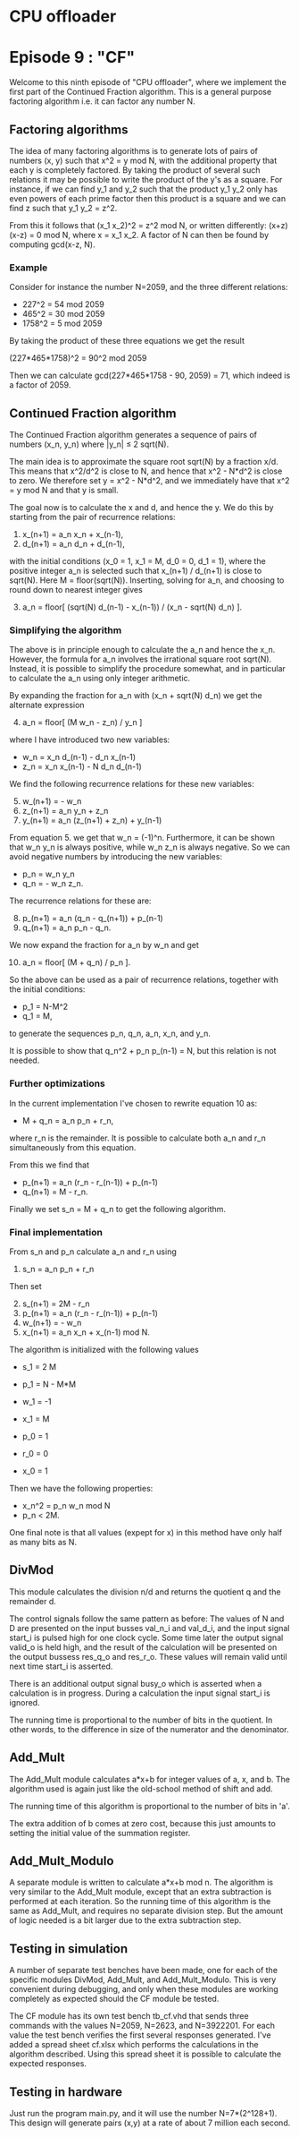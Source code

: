 # CPU offloader
# Episode 9 : "CF"

Welcome to this ninth episode of "CPU offloader", where we implement the first
part of the Continued Fraction algorithm. This is a general purpose factoring
algorithm i.e. it can factor any number N.

## Factoring algorithms

The idea of many factoring algorithms is to generate lots of pairs of numbers
(x, y) such that x^2 = y mod N, with the additional property that each y is
completely factored. By taking the product of several such relations it may be
possible to write the product of the y's as a square. For instance, if we can
find y\_1 and y\_2 such that the product y\_1 y\_2 only has even powers of each
prime factor then this product is a square and we can find z such that y\_1
y\_2 = z^2.

From this it follows that (x\_1 x\_2)^2 = z^2 mod N, or written differently:
(x+z)(x-z) = 0 mod N, where x = x\_1 x\_2. A factor of N can then be found by
computing gcd(x-z, N).

### Example
Consider for instance the number N=2059, and the three different relations:

* 227^2 = 54 mod 2059
* 465^2 = 30 mod 2059
* 1758^2 = 5 mod 2059

By taking the product of these three equations we get the result

(227\*465\*1758)^2 = 90^2 mod 2059

Then we can calculate gcd(227\*465\*1758 - 90, 2059) = 71, which indeed is a
factor of 2059.

## Continued Fraction algorithm

The Continued Fraction algorithm generates a sequence of pairs of numbers
(x\_n, y\_n) where |y\_n| &le; 2 sqrt(N).

The main idea is to approximate the square root sqrt(N) by a fraction x/d.
This means that x^2/d^2 is close to N, and hence that x^2 - N\*d^2 is close to
zero. We therefore set y = x^2 - N\*d^2, and we immediately have that x^2 = y
mod N and that y is small.

The goal now is to calculate the x and d, and hence the y. We do this by
starting from the pair of recurrence relations:

1. x\_(n+1) = a\_n x\_n + x\_(n-1),
2. d\_(n+1) = a\_n d\_n + d\_(n-1),

with the initial conditions (x\_0 = 1, x\_1 = M, d\_0 = 0, d\_1 = 1), where the
positive integer a\_n is selected such that x\_(n+1) / d\_(n+1) is close to
sqrt(N). Here M = floor(sqrt(N)). Inserting, solving for a\_n, and choosing to
round down to nearest integer gives

3. a\_n = floor[ (sqrt(N) d\_(n-1) - x\_(n-1)) / (x\_n - sqrt(N) d\_n) ].

### Simplifying the algorithm

The above is in principle enough to calculate the a\_n and hence the x\_n.
However, the formula for a\_n involves the irrational square root sqrt(N).
Instead, it is possible to simplify the procedure somewhat, and in particular
to calculate the a\_n using only integer arithmetic.

By expanding the fraction for a\_n with (x\_n + sqrt(N) d\_n) we get the
alternate expression

4. a\_n = floor[ (M w\_n - z\_n) / y\_n ]

where I have introduced two new variables:

* w\_n = x\_n d\_(n-1) - d\_n x\_(n-1)
* z\_n = x\_n x\_(n-1) - N d\_n d\_(n-1)

We find the following recurrence relations for these new variables:

5. w\_(n+1) = - w\_n
6. z\_(n+1) = a\_n y\_n + z\_n
7. y\_(n+1) = a\_n (z\_(n+1) + z\_n) + y\_(n-1)

From equation 5. we get that w\_n = (-1)^n. Furthermore, it can be shown that
w\_n y\_n is always positive, while w\_n z\_n is always negative.  So we can
avoid negative numbers by introducing the new variables:

* p\_n = w\_n y\_n
* q\_n = - w\_n z\_n.

The recurrence relations for these are:

8. p\_(n+1) = a\_n (q\_n - q\_(n+1)) + p\_(n-1)
9. q\_(n+1) = a\_n p\_n - q\_n.

We now expand the fraction for a\_n by w\_n and get

10. a\_n = floor[ (M + q\_n) / p\_n ].

So the above can be used as a pair of recurrence relations, together
with the initial conditions:

* p\_1 = N-M^2
* q\_1 = M,

to generate the sequences p\_n, q\_n, a\_n, x\_n, and y\_n.

It is possible to show that q\_n^2 + p\_n p\_(n-1) = N, but this relation
is not needed.

### Further optimizations

In the current implementation I've chosen to rewrite equation 10 as:

* M + q\_n = a\_n p\_n + r\_n,

where r\_n is the remainder. It is possible to calculate both a\_n and r\_n
simultaneously from this equation.

From this we find that

* p\_(n+1) = a\_n (r\_n - r\_(n-1)) + p\_(n-1)
* q\_(n+1) = M - r\_n.

Finally we set s\_n = M + q\_n to get the following algorithm.

### Final implementation

From s\_n and p\_n calculate a\_n and r\_n using

1. s\_n = a\_n p\_n + r\_n

Then set

2. s\_(n+1) = 2M - r\_n
3. p\_(n+1) = a\_n (r\_n - r\_(n-1)) + p\_(n-1)
4. w\_(n+1) = - w\_n
5. x\_(n+1) = a\_n x\_n + x\_(n-1) mod N.

The algorithm is initialized with the following values

* s\_1 = 2 M
* p\_1 = N - M\*M
* w\_1 = -1
* x\_1 = M

* p\_0 = 1
* r\_0 = 0
* x\_0 = 1

Then we have the following properties:

* x\_n^2 = p\_n w\_n mod N
* p\_n < 2M.

One final note is that all values (expept for x) in this method have only half
as many bits as N.

## DivMod
This module calculates the division n/d and returns the quotient q and the
remainder d.

The control signals follow the same pattern as before: The values of N and D
are presented on the input busses val\_n\_i and val\_d\_i, and the input signal
start\_i is pulsed high for one clock cycle.  Some time later the output signal
valid\_o is held high, and the result of the calculation will be presented on
the output bussess res\_q\_o and res\_r\_o.  These values will remain valid
until next time start\_i is asserted.

There is an additional output signal busy\_o which is asserted when a
calculation is in progress. During a calculation the input signal start\_i is
ignored.

The running time is proportional to the number of bits in the quotient. In
other words, to the difference in size of the numerator and the denominator.

## Add\_Mult
The Add\_Mult module calculates a\*x+b for integer values of a, x, and b.
The algorithm used is again just like the old-school method of shift and add.

The running time of this algorithm is proportional to the number of bits in
'a'.

The extra addition of b comes at zero cost, because this just amounts to
setting the initial value of the summation register.

## Add\_Mult\_Modulo
A separate module is written to calculate a\*x+b mod n. The algorithm is very
similar to the Add\_Mult module, except that an extra subtraction is performed
at each iteration. So the running time of this algorithm is the same as
Add\_Mult, and requires no separate division step. But the amount of logic
needed is a bit larger due to the extra subtraction step.

## Testing in simulation
A number of separate test benches have been made, one for each of the specific
modules DivMod, Add\_Mult, and Add\_Mult\_Modulo. This is very convenient
during debugging, and only when these modules are working completely as
expected should the CF module be tested.

The CF module has its own test bench tb\_cf.vhd that sends three commands with
the values N=2059, N=2623, and N=3922201. For each value the test bench
verifies the first several responses generated.  I've added a spread sheet
cf.xlsx which performs the calculations in the algorithm described. Using this
spread sheet it is possible to calculate the expected responses.

## Testing in hardware
Just run the program main.py, and it will use the number N=7\*(2^128+1). This design
will generate pairs (x,y) at a rate of about 7 million each second.

